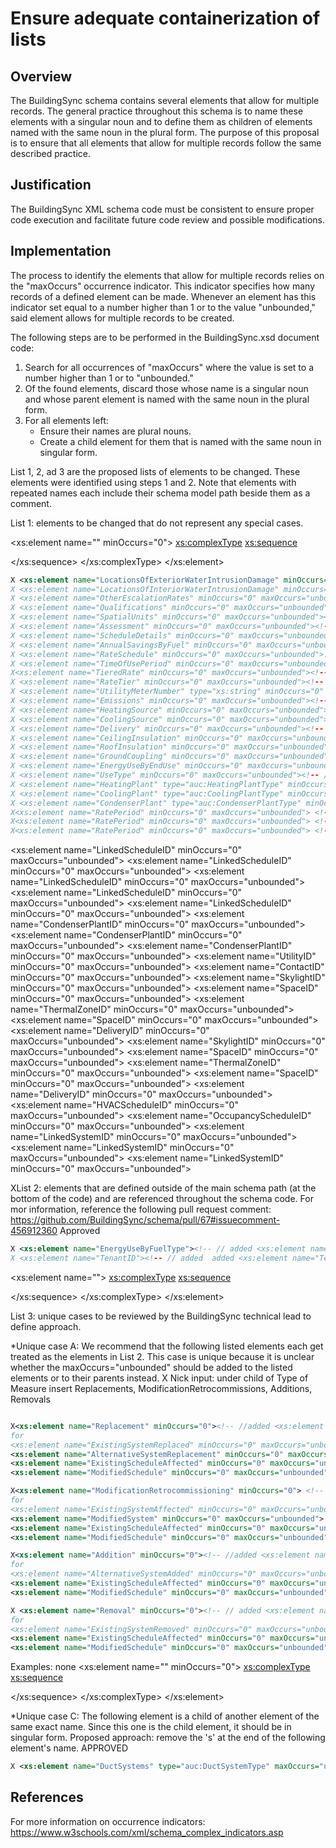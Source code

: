 # Ensure adequate containerization of lists

## Overview

The BuildingSync schema contains several elements that allow for multiple records. The general practice throughout this schema is to name these elements with a singular noun and to define them as children of elements named with the same noun in the plural form. The purpose of this proposal is to ensure that all elements that allow for multiple records follow the same described practice.

## Justification

The BuildingSync XML schema code must be consistent to ensure proper code execution and facilitate future code review and possible modifications.

## Implementation

The process to identify the elements that allow for multiple records relies on the "maxOccurs" occurrence indicator. This indicator specifies how many records of a defined element can be made. Whenever an element has this indicator set equal to a number higher than 1 or to the value "unbounded," said element allows for multiple records to be created.

The following steps are to be performed in the BuildingSync.xsd document code:

1. Search for all occurrences of "maxOccurs" where the value is set to a number higher than 1 or to "unbounded."
2. Of the found elements, discard those whose name is a singular noun and whose parent element is named with the same noun in the plural form.
3. For all elements left:
   - Ensure their names are plural nouns.
   - Create a child element for them that is named with the same noun in singular form.

List 1, 2, ad 3 are the proposed lists of elements to be changed. These elements were identified using steps 1 and 2. Note that elements with repeated names each include their schema model path beside them as a comment.

List 1: elements to be changed that do not represent any special cases.

<xs:element name="" minOccurs="0">
<xs:complexType>
<xs:sequence>

</xs:sequence>
</xs:complexType>
</xs:element>

```xml
X <xs:element name="LocationsOfExteriorWaterIntrusionDamage" minOccurs="0" maxOccurs="unbounded"> <!-- //NOT in examples, Added to .xsd <xs:element name="LocationsOfExteriorWaterIntrusionDamages" minOccurs="0" maxOccurs="unbounded">
X <xs:element name="LocationsOfInteriorWaterIntrusionDamage" minOccurs="0" maxOccurs="unbounded"> <!-- //NOT in examples, Added to .xsd <xs:element name="LocationsOfInteriorWaterIntrusionDamages" minOccurs="0">
X <xs:element name="OtherEscalationRates" minOccurs="0" maxOccurs="unbounded"> <!-- //NOT in examples, Updated to singular <xs:element name="OtherEscalationRate" minOccurs="0" maxOccurs="unbounded">, Added to .xsd <xs:element name="OtherEscalationRates" minOccurs="0">
X <xs:element name="Qualifications" minOccurs="0" maxOccurs="unbounded"><!-- //NOT in examples, Updated to singular <xs:element name="Qualification" minOccurs="0" maxOccurs="unbounded">, Added to .xsd <xs:element name="Qualifications" minOccurs="0">
X <xs:element name="SpatialUnits" minOccurs="0" maxOccurs="unbounded"><!-- //NOT in examples, Updated to Singular <xs:element name="SpatialUnit" minOccurs="0" maxOccurs="unbounded">, added to xsd <xs:element name="SpatialUnits" minOccurs="0">
X <xs:element name="Assessment" minOccurs="0" maxOccurs="unbounded"><!-- //updatede example: DC GSA Headquarters.xml,Added to .xsd <xs:element name="Assessments" minOccurs="0">
X <xs:element name="ScheduleDetails" minOccurs="0" maxOccurs="unbounded"><!-- // PARTIAL example: Reference Building - Primary Schoool.xml (750 hits), made singular, Added to .xsd <xs:element name="ScheduleDetails" minOccurs="0"> updated xs:element name="ScheduleDetail" minOccurs="0" maxOccurs
X <xs:element name="AnnualSavingsByFuel" minOccurs="0" maxOccurs="unbounded"><!-- // examples: ASHRAE 211 Export.xml (20 hits), DC GSA Headquarters.xml (7 hits), Reference Building - Primary Schoool.xml (24 hits), add to .xsd <xs:element name="AnnualSavingsByFuels" minOccurs="0">
X <xs:element name="RateSchedule" minOccurs="0" maxOccurs="unbounded">!-- // updated examples:ASHRAE 211 Export.xml (10 hits), Reference Building - Primary Schoool.xml (2 hits), added to .xsd <xs:element name="RateSchedules" minOccurs="0">
X <xs:element name="TimeOfUsePeriod" minOccurs="0" maxOccurs="unbounded"><!-- //NOT in examples, added to .xsd <xs:element name="TimeOfUsePeriods" minOccurs="0">
X<xs:element name="TieredRate" minOccurs="0" maxOccurs="unbounded"><!-- //NOT in examples, added <xs:element name="TieredRates" minOccurs="0">
X <xs:element name="RateTier" minOccurs="0" maxOccurs="unbounded"><!-- //NOT in examples, added <xs:element name="RateTiers" minOccurs="0">
X <xs:element name="UtilityMeterNumber" type="xs:string" minOccurs="0" maxOccurs="unbounded"><!-- //NOT in examples,
X <xs:element name="Emissions" minOccurs="0" maxOccurs="unbounded"><!-- //NOT in examples, updted to singular <xs:element name="Emissions" minOccurs="0" maxOccurs="unbounded">, added <xs:element name="Emissions" minOccurs="0">
X <xs:element name="HeatingSource" minOccurs="0" maxOccurs="unbounded"><!-- // updated examples:Reference Building - Primary Schoool.xml (4 hits), ASHRAE 211 Export.xml (1 hit), Golden Test File.xml (1 hit), Multi-Facility Shared Systems.xml (1 hit), added to .xsd <xs:element name="HeatingSources" minOccurs="0">
X <xs:element name="CoolingSource" minOccurs="0" maxOccurs="unbounded"><!-- //updated examples: Reference Building - Primary Schoool.xml (8 hits), ASHRAE 211 Export.xml (1 hit), Golden Test File.xml (1 hit), Multi-Facility Shared Systems.xml (1 hit), added to .xsd <xs:element name="CoolingSources" minOccurs="0">
X <xs:element name="Delivery" minOccurs="0" maxOccurs="unbounded"><!-- //examples: Reference Building - Primary Schoool.xml,  added <xs:element name="Deliveries" minOccurs="0">
X <xs:element name="CeilingInsulation" minOccurs="0" maxOccurs="unbounded"><!-- //NOT in examples, added <xs:element name="CeilingInsulations" minOccurs="0">
X <xs:element name="RoofInsulation" minOccurs="0" maxOccurs="unbounded"><!-- //example: Reference Building - Primary Schoool.xml, added <xs:element name="RoofInsulations" minOccurs="0">
X <xs:element name="GroundCoupling" minOccurs="0" maxOccurs="unbounded"> <!-- // added <xs:element name="GroundCouplings" minOccurs="0">, examples: ASHRAE 211 Export.xml, Reference Building - Primary Schoool.xml
X <xs:element name="EnergyUseByEndUse" minOccurs="0" maxOccurs="unbounded"> <!-- // added <xs:element name="EnergyUseByEndUses" minOccurs="0">, examples: none
X <xs:element name="UseType" minOccurs="0" maxOccurs="unbounded"><!-- // added <xs:element name="UseTypes" minOccurs="0">, examples: none
X <xs:element name="HeatingPlant" type="auc:HeatingPlantType" minOccurs="0" maxOccurs="unbounded"><!-- // added <xs:element name="HeatingPlants" minOccurs="0">, examples: ASHRAE 211 Export.xml, Golden Test File.xml,Multi-Facility Shared Systems.xml, Reference Building - Primary Schoool.xml
X <xs:element name="CoolingPlant" type="auc:CoolingPlantType" minOccurs="0" maxOccurs="unbounded"><!-- // added <xs:element name="CoolingPlants" minOccurs="0">, examples: ASHRAE 211 Export.xml, Golden Test File.xml, Multi-Facility Shared Systems.xml
X <xs:element name="CondenserPlant" type="auc:CondenserPlantType" minOccurs="0" maxOccurs="unbounded"><!-- // added <xs:element name="CondenserPlants" minOccurs="0">, examples:  ASHRAE 211 Export.xml, Golden Test File.xml, Multi-Facility Shared Systems.xml, Reference Building - Primary Schoool.xml
X<xs:element name="RatePeriod" minOccurs="0" maxOccurs="unbounded"> <!-- //element(*,auc:UtilityType)/auc:RateSchedule/auc:TypeOfRateStructure/auc:FlatRate/auc:RatePeriod --> <!-- added <xs:element name="RatePeriods" minOccurs="0">, example: </RatePeriods>
X<xs:element name="RatePeriod" minOccurs="0" maxOccurs="unbounded"> <!-- //element(*,auc:UtilityType)/auc:RateSchedule/auc:TypeOfRateStructure/auc:TimeOfUseRate/auc:RatePeriod --> <!--  added <xs:element name="RatePeriods" minOccurs="0">, example: none
X<xs:element name="RatePeriod" minOccurs="0" maxOccurs="unbounded"> <!-- //element(*,auc:UtilityType)/auc:RateSchedule/auc:TypeOfRateStructure/auc:TieredRate/auc:RatePeriod --><!--   added <xs:element name="RatePeriods" minOccurs="0">, example: none


```

<xs:element name="LinkedScheduleID" minOccurs="0" maxOccurs="unbounded"> <!-- auc:LinkedPremises/auc:Site/auc:LinkedSiteID/auc:LinkedScheduleID -->
<xs:element name="LinkedScheduleID" minOccurs="0" maxOccurs="unbounded"> <!-- auc:LinkedPremises/auc:Facility/auc:LinkedFacilityID/auc:LinkedScheduleID -->
<xs:element name="LinkedScheduleID" minOccurs="0" maxOccurs="unbounded"> <!-- auc:LinkedPremises/auc:Subsection/auc:LinkedSubsectionID/auc:LinkedScheduleID -->
<xs:element name="LinkedScheduleID" minOccurs="0" maxOccurs="unbounded"> <!-- auc:LinkedPremises/auc:ThermalZone/auc:LinkedThermalZoneID/auc:LinkedScheduleID -->
<xs:element name="LinkedScheduleID" minOccurs="0" maxOccurs="unbounded"> <!-- auc:LinkedPremises/auc:Space/auc:LinkedSpaceID/auc:LinkedScheduleID -->
<xs:element name="CondenserPlantID" minOccurs="0" maxOccurs="unbounded"> <!-- //element(*,auc:CoolingPlantType)/auc:Chiller/auc:CondenserPlantID -->
<xs:element name="CondenserPlantID" minOccurs="0" maxOccurs="unbounded"> <!-- //element(*,auc:RefrigerationSystemType)/auc:RefrigerationSystemCategory/auc:CentralRefrigerationSystem/auc:CondenserPlantID -->
<xs:element name="CondenserPlantID" minOccurs="0" maxOccurs="unbounded"> <!-- //element(*,auc:HVACSystemType)/auc:HeatingAndCoolingSystems/auc:CoolingSource/auc:CoolingSourceType/auc:DX/auc:CondenserPlantID -->
<xs:element name="UtilityID" minOccurs="0" maxOccurs="unbounded">
<xs:element name="ContactID" minOccurs="0" maxOccurs="unbounded">
<xs:element name="SkylightID" minOccurs="0" maxOccurs="unbounded"><!-- //<!-- //example: Reference Building - Primary Schoool.xml
<xs:element name="ThermalZoneID" minOccurs="0" maxOccurs="unbounded"> <!-- //element(*,auc:FacilityType)/auc:Subsections/auc:Subsection/auc:CeilingID/auc:ThermalZoneID -->
<xs:element name="SpaceID" minOccurs="0" maxOccurs="unbounded"> <!-- //element(*,auc:FacilityType)/auc:Subsections/auc:Subsection/auc:CeilingID/auc:SpaceID -->
<xs:element name="ThermalZoneID" minOccurs="0" maxOccurs="unbounded"> <!-- //element(*,auc:FacilityType)/auc:Subsections/auc:Subsection/auc:FoundationID/auc:ThermalZoneID -->
<xs:element name="SpaceID" minOccurs="0" maxOccurs="unbounded"> <!-- //element(*,auc:FacilityType)/auc:Subsections/auc:Subsection/auc:FoundationID/auc:SpaceID -->
<xs:element name="DeliveryID" minOccurs="0" maxOccurs="unbounded">
<xs:element name="SkylightID" minOccurs="0" maxOccurs="unbounded"><!-- //<!-- //example: Reference Building - Primary Schoool.xml
<xs:element name="ThermalZoneID" minOccurs="0" maxOccurs="unbounded"> <!-- //element(*,auc:FacilityType)/auc:Subsections/auc:Subsection/auc:CeilingID/auc:ThermalZoneID -->
<xs:element name="SpaceID" minOccurs="0" maxOccurs="unbounded"> <!-- //element(*,auc:FacilityType)/auc:Subsections/auc:Subsection/auc:CeilingID/auc:SpaceID -->
<xs:element name="ThermalZoneID" minOccurs="0" maxOccurs="unbounded"> <!-- //element(*,auc:FacilityType)/auc:Subsections/auc:Subsection/auc:FoundationID/auc:ThermalZoneID -->
<xs:element name="SpaceID" minOccurs="0" maxOccurs="unbounded"> <!-- //element(*,auc:FacilityType)/auc:Subsections/auc:Subsection/auc:FoundationID/auc:SpaceID -->
<xs:element name="DeliveryID" minOccurs="0" maxOccurs="unbounded">
<xs:element name="HVACScheduleID" minOccurs="0" maxOccurs="unbounded">
<xs:element name="OccupancyScheduleID" minOccurs="0" maxOccurs="unbounded">
<xs:element name="LinkedSystemID" minOccurs="0" maxOccurs="unbounded"> <!-- //element(*,auc:PumpSystemType)/auc:LinkedSystemID -->
<xs:element name="LinkedSystemID" minOccurs="0" maxOccurs="unbounded"> <!-- //element(*,auc:FanSystemType)/auc:LinkedSystemID -->
<xs:element name="LinkedSystemID" minOccurs="0" maxOccurs="unbounded"> <!-- //element(*,auc:MotorSystemType)/auc:LinkedSystemID -->

XList 2: elements that are defined outside of the main schema path (at the bottom of the code) and are referenced throughout the schema code. For mor information, reference the following pull request comment: https://github.com/BuildingSync/schema/pull/67#issuecomment-456912360
Approved

```xml
X <xs:element name="EnergyUseByFuelType"><!-- // added <xs:element name="EnergyUseByFuelTypes">,updated ref's to <xs:element ref="auc:EnergyUseByFuelTypes" plural example: none
X <xs:element name="TenantID"><!-- // added  added <xs:element name="TenantIDs">, updated ref's to <xs:element ref="auc:TenantIDs" plural, example: MultitenantBySubsections.xml

```

<xs:element name="">
<xs:complexType>
<xs:sequence>

</xs:sequence>
</xs:complexType>
</xs:element>

List 3: unique cases to be reviewed by the BuildingSync technical lead to define approach.

\*Unique case A: We recommend that the following listed elements each get treated as the elements in List 2. This case is unique because it is unclear whether the maxOccurs="unbounded" should be added to the listed elements or to their parents instead.
X Nick input: under child of Type of Measure insert Replacements, ModificationRetrocommissions, Additions, Removals

```xml

X<xs:element name="Replacement" minOccurs="0"><!-- //added <xs:element name="Replacements" minOccurs="0"> Replacement doesn't have maxOccurs ="unbounded", examples: DC GSA Headquarters.xml,Reference Building - Primary Schoool.xml
for
<xs:element name="ExistingSystemReplaced" minOccurs="0" maxOccurs="unbounded"> <!-- //element(*,auc:MeasureType)/auc:TypeOfMeasure/auc:Replacement/auc:ExistingSystemReplaced -->
<xs:element name="AlternativeSystemReplacement" minOccurs="0" maxOccurs="unbounded"> <!-- //element(*,auc:MeasureType)/auc:TypeOfMeasure/auc:Replacement/auc:AlternativeSystemReplacement -->
<xs:element name="ExistingScheduleAffected" minOccurs="0" maxOccurs="unbounded"> <!-- //element(*,auc:MeasureType)/auc:TypeOfMeasure/auc:Replacement/auc:ExistingScheduleAffected -->
<xs:element name="ModifiedSchedule" minOccurs="0" maxOccurs="unbounded"> <!-- //element(*,auc:MeasureType)/auc:TypeOfMeasure/auc:Replacement/auc:ModifiedSchedule -->

X<xs:element name="ModificationRetrocommissioning" minOccurs="0"> <!-- // added <xs:element name="ModificationRetrocommissions" minOccurs="0">, examples: DC GSA Headquarters.xml,Reference Building - Primary Schoool.xml
for
<xs:element name="ExistingSystemAffected" minOccurs="0" maxOccurs="unbounded"> <!-- //element(*,auc:MeasureType)/auc:TypeOfMeasure/auc:ModificationRetrocommissioning/auc:ExistingSystemAffected -->
<xs:element name="ModifiedSystem" minOccurs="0" maxOccurs="unbounded"> <!-- //element(*,auc:MeasureType)/auc:TypeOfMeasure/auc:ModificationRetrocommissioning/auc:ModifiedSystem -->
<xs:element name="ExistingScheduleAffected" minOccurs="0" maxOccurs="unbounded"> <!-- //element(*,auc:MeasureType)/auc:TypeOfMeasure/auc:ModificationRetrocommissioning/auc:ExistingScheduleAffected -->
<xs:element name="ModifiedSchedule" minOccurs="0" maxOccurs="unbounded"> <!-- //element(*,auc:MeasureType)/auc:TypeOfMeasure/auc:ModificationRetrocommissioning/auc:ModifiedSchedule -->

X<xs:element name="Addition" minOccurs="0"><!-- //added <xs:element name="Additions" minOccurs="0">, example: DC GSA Headquarters.xml
for
<xs:element name="AlternativeSystemAdded" minOccurs="0" maxOccurs="unbounded"> <!-- //element(*,auc:MeasureType)/auc:TypeOfMeasure/auc:Addition/auc:AlternativeSystemAdded -->
<xs:element name="ExistingScheduleAffected" minOccurs="0" maxOccurs="unbounded"> <!-- //element(*,auc:MeasureType)/auc:TypeOfMeasure/auc:Addition/auc:ExistingScheduleAffected -->
<xs:element name="ModifiedSchedule" minOccurs="0" maxOccurs="unbounded"> <!-- //element(*,auc:MeasureType)/auc:TypeOfMeasure/auc:Addition/auc:ModifiedSchedule -->

X <xs:element name="Removal" minOccurs="0"><!-- // added <xs:element name="Removals" minOccurs="0">, example: Golden Test File.xml
for
<xs:element name="ExistingSystemRemoved" minOccurs="0" maxOccurs="unbounded"> <!-- //element(*,auc:MeasureType)/auc:TypeOfMeasure/auc:Removal/auc:ExistingSystemRemoved -->
<xs:element name="ExistingScheduleAffected" minOccurs="0" maxOccurs="unbounded"> <!-- //element(*,auc:MeasureType)/auc:TypeOfMeasure/auc:Removal/auc:ExistingScheduleAffected -->
<xs:element name="ModifiedSchedule" minOccurs="0" maxOccurs="unbounded"> <!-- //element(*,auc:MeasureType)/auc:TypeOfMeasure/auc:Removal/auc:ModifiedSchedule -->
```

Examples: none
<xs:element name="" minOccurs="0">
<xs:complexType>
<xs:sequence>

</xs:sequence>
</xs:complexType>
</xs:element>

\*Unique case C: The following element is a child of another element of the same exact name. Since this one is the child element, it should be in singular form. Proposed approach: remove the 's' at the end of the following element's name.
APPROVED

```xml
X <xs:element name="DuctSystems" type="auc:DuctSystemType" maxOccurs="unbounded"/> <!-- //changed to <xs:element name="DuctSystem" type="auc:DuctSystemType" maxOccurs="unbounded"/>, example: Reference Building - Primary Schoool.xml
```

## References

For more information on occurrence indicators: https://www.w3schools.com/xml/schema_complex_indicators.asp

